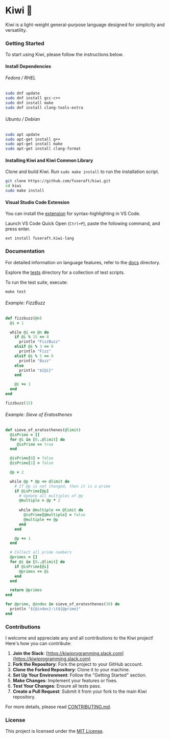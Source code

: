 # Kiwi 🥝

Kiwi is a light-weight general-purpose language designed for simplicity and versatility.

### Getting Started

To start using Kiwi, please follow the instructions below.

#### Install Dependencies

###### Fedora / RHEL

```bash
sudo dnf update
sudo dnf install gcc-c++
sudo dnf install make
sudo dnf install clang-tools-extra
```

###### Ubuntu / Debian

```bash
sudo apt update
sudo apt-get install g++
sudo apt-get install make
sudo apt-get install clang-format
```

#### Installing Kiwi and Kiwi Common Library

Clone and build Kiwi.  Run `sudo make install` to run the installation script.

```bash
git clone https://github.com/fuseraft/kiwi.git
cd kiwi
sudo make install
```

#### Visual Studio Code Extension

You can install the [extension](https://marketplace.visualstudio.com/items?itemName=fuseraft.kiwi-lang) for syntax-highlighting in VS Code.

Launch VS Code Quick Open (`Ctrl+P`), paste the following command, and press enter.
```
ext install fuseraft.kiwi-lang
```

### Documentation

For detailed information on language features, refer to the [docs](docs/) directory.

Explore the [tests](tests/) directory for a collection of test scripts. 

To run the test suite, execute:

```shell
make test
```

###### Example: FizzBuzz

```ruby
def fizzbuzz(@n)
  @i = 1

  while @i <= @n do    
    if @i % 15 == 0
      println "FizzBuzz"
    elsif @i % 3 == 0
      println "Fizz"
    elsif @i % 5 == 0
      println "Buzz"
    else
      println "${@i}"
    end

    @i += 1
  end
end

fizzbuzz(15)
```

###### Example: Sieve of Eratosthenes

```ruby
def sieve_of_eratosthenes(@limit)
  @isPrime = []
  for @i in [0..@limit] do
     @isPrime << true
  end

  @isPrime[0] = false
  @isPrime[1] = false

  @p = 2

  while @p * @p <= @limit do
    # If @p is not changed, then it is a prime
    if @isPrime[@p]
      # Update all multiples of @p
      @multiple = @p * 2
      
      while @multiple <= @limit do
        @isPrime[@multiple] = false
        @multiple += @p
      end
    end

    @p += 1
  end

  # Collect all prime numbers
  @primes = []
  for @i in [0..@limit] do
    if @isPrime[@i]
      @primes << @i
    end
  end

  return @primes
end

for @prime, @index in sieve_of_eratosthenes(30) do
  println "${@index}:\t${@prime}"
end
```

### Contributions

I welcome and appreciate any and all contributions to the Kiwi project! Here's how you can contribute:

1. **Join the Slack**: [https://kiwiprogramming.slack.com](https://kiwiprogramming.slack.com)
2. **Fork the Repository**: Fork the project to your GitHub account.
3. **Clone the Forked Repository**: Clone it to your machine.
4. **Set Up Your Environment**: Follow the "Getting Started" section.
5. **Make Changes**: Implement your features or fixes.
6. **Test Your Changes**: Ensure all tests pass.
7. **Create a Pull Request**: Submit it from your fork to the main Kiwi repository.

For more details, please read [CONTRIBUTING.md](CONTRIBUTING.md).

### License

This project is licensed under the [MIT License](LICENSE).